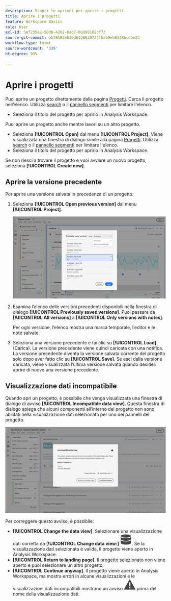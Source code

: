 ```yaml
---
description: Scopri le opzioni per aprire i progetti.
title: Aprire i progetti
feature: Workspace Basics
role: User
exl-id: 5ef235e2-50d8-4202-bad7-06090102cf73
source-git-commit: ab78583eb36d6158630724fbab9eb8148bcdbe23
workflow-type: tm+mt
source-wordcount: '339'
ht-degree: 93%

---
```


# Aprire i progetti

Puoi aprire un progetto direttamente dalla pagina [Progetti](/help/analysis-workspace/build-workspace-project/freeform-overview.md). Cerca il progetto nell’elenco. Utilizza [search](/help/analysis-workspace/build-workspace-project/freeform-overview.md#search) o il [pannello segmenti](/help/analysis-workspace/build-workspace-project/freeform-overview.md#segment-panel) per limitare l&#39;elenco.

* Seleziona il titolo del progetto per aprirlo in Analysis Workspace.

Puoi aprire un progetto anche mentre lavori su un altro progetto.

* Seleziona **[!UICONTROL Open]** dal menu **[!UICONTROL Project]**. Viene visualizzata una finestra di dialogo simile alla pagina [Progetti](/help/analysis-workspace/build-workspace-project/freeform-overview.md).  Utilizza [search](/help/analysis-workspace/build-workspace-project/freeform-overview.md#search) o il [pannello segmenti](/help/analysis-workspace/build-workspace-project/freeform-overview.md#segment-panel) per limitare l&#39;elenco.
* Seleziona il titolo del progetto per aprirlo in Analysis Workspace.

Se non riesci a trovare il progetto e vuoi avviare un nuovo progetto, seleziona **[!UICONTROL Create new]**.

## Aprire la versione precedente

Per aprire una versione salvata in precedenza di un progetto:

1. Seleziona **[!UICONTROL Open previous version]** dal menu **[!UICONTROL Project]**.

   ![L’elenco delle versioni del progetto salvate in precedenza e le opzioni per mostrare Tutte le versioni o Solo le versioni con note.](assets/open-previously-saved.png)

1. Esamina l’elenco delle versioni precedenti disponibili nella finestra di dialogo **[!UICONTROL Previously saved versions]**. Puoi passare da **[!UICONTROL All versions]** a **[!UICONTROL Only versions with notes]**.

   Per ogni versione, l’elenco mostra una marca temporale, l’editor e le note salvate.


1. Seleziona una versione precedente e fai clic su **[!UICONTROL Load]** (Carica).
La versione precedente viene quindi caricata con una notifica. La versione precedente diventa la versione salvata corrente del progetto solo dopo aver fatto clic su **[!UICONTROL Save]**. Se esci dalla versione caricata, viene visualizzata l’ultima versione salvata quando desideri aprire di nuovo una versione precedente.


## Visualizzazione dati incompatibile

Quando apri un progetto, è possibile che venga visualizzata una finestra di dialogo di avviso **[!UICONTROL Incompatible data view]**. Questa finestra di dialogo spiega che alcuni componenti all’interno del progetto non sono abilitati nella visualizzazione dati selezionata per uno dei pannelli del progetto.

![Incompatibile](assets/incompatible-data-view.png)

Per correggere questo avviso, è possibile:

* **[!UICONTROL Change the data view]**. Selezionare una visualizzazione dati corretta da **[!UICONTROL Change data view:]** ![Dati](/help/assets/icons/Data.svg). Se la visualizzazione dati selezionata è valida, il progetto viene aperto in Analysis Workspace.
* **[!UICONTROL Return to landing page]**. Il progetto selezionato non viene aperto e puoi selezionare un altro progetto.
* **[!UICONTROL Continue anyway]**. Il progetto viene aperto in Analysis Workspace, ma mostra errori in alcune visualizzazioni e le visualizzazioni dati incompatibili mostrano un avviso ![Avviso](/help/assets/icons/Alert.svg) prima del nome della visualizzazione dati.
